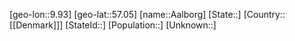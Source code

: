 ﻿---
location: [57.05,9.93]
type: City
tags:
- geo/City


SpocWebEntityId: 28634
isDeleted: false
confidential: public

---
[geo-lon::9.93]
[geo-lat::57.05]
[name::Aalborg]
[State::]
[Country::[[Denmark]]]
[StateId::]
[Population::]
[Unknown::]

